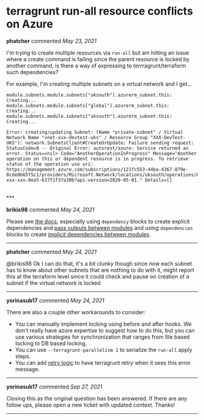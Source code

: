 # terragrunt run-all resource conflicts on Azure

**phatcher** commented *May 23, 2021*

I'm trying to create multiple resources via `run-all` but am hitting an issue where a create command is failing since the parent resource is locked by another command, is there a way of expressing to terrragrunt/terraform such dependencies?

For example, I'm creating multiple subnets on a virtual network and I get...

```
module.subnets.module.subnets["uksouth"].azurerm_subnet.this: Creating...
module.subnets.module.subnets["global"].azurerm_subnet.this: Creating...
module.subnets.module.subnets["uksouth"].azurerm_subnet.this: Creating...

Error: creating/updating Subnet: (Name "private-subnet" / Virtual Network Name "vnet-xxx-devtest-uks" / Resource Group "XXX-DevTest-UKS"): network.SubnetsClient#CreateOrUpdate: Failure sending request: StatusCode=0 -- Original Error: autorest/azure: Service returned an error. Status=<nil> Code="AnotherOperationInProgress" Message="Another operation on this or dependent resource is in progress. To retrieve status of the operation use uri: https://management.azure.com/subscriptions/121fc553-44ba-4367-879e-8cde8b65f5c1/providers/Microsoft.Network/locations/uksouth/operations/84868051-xxx-xxx-8ea5-637f1f37a30b?api-version=2020-05-01." Details=[]
```


<br />
***


**brikis98** commented *May 24, 2021*

Please see [the docs](https://terragrunt.gruntwork.io/docs/features/execute-terraform-commands-on-multiple-modules-at-once/), especially using `dependency` blocks to create explicit dependencies and [pass outputs between modules](https://terragrunt.gruntwork.io/docs/features/execute-terraform-commands-on-multiple-modules-at-once/#passing-outputs-between-modules) and using `dependencies` blocks to create [implicit dependencies between modules](https://terragrunt.gruntwork.io/docs/features/execute-terraform-commands-on-multiple-modules-at-once/#dependencies-between-modules).
***

**phatcher** commented *May 24, 2021*

@brikis98 Ok I can do that, it's a bit clunky though since now each subnet has to know about other subnets that are nothing to do with it, might report this at the terraform level since it could check and pause on creation of a subnet if the virtual network is locked
***

**yorinasub17** commented *May 24, 2021*

There are also a couple other workarounds to consider:

- You can manually implement locking using before and after hooks. We don't really have azure expertise to suggest how to do this, but you can use various strategies for synchronization that ranges from file based locking to DB based locking.
- You can use `--terragrunt-parallelism 1` to serialize the `run-all` apply steps.
- You can add [retry logic](https://terragrunt.gruntwork.io/docs/features/auto-retry/#auto-retry) to have terragrunt retry when it sees this error message.
***

**yorinasub17** commented *Sep 27, 2021*

Closing this as the original question has been answered. If there are any follow ups, please open a new ticket with updated context. Thanks!
***

